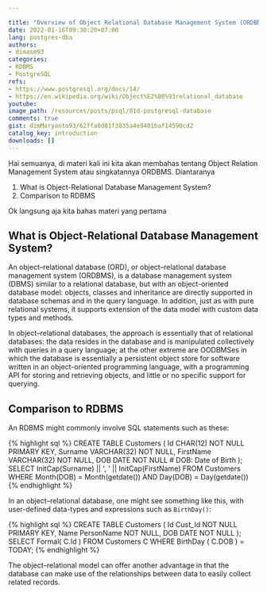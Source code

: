 ```yaml
---

title: "Overview of Object Relational Database Management System (ORDBMS)"
date: 2022-01-16T09:30:20+07:00
lang: postgres-dba
authors:
- dimasm93
categories:
- RDBMS
- PostgreSQL
refs: 
- https://www.postgresql.org/docs/14/
- https://en.wikipedia.org/wiki/Object%E2%80%93relational_database
youtube: 
image_path: /resources/posts/psql/01d-postgresql-database
comments: true
gist: dimMaryanto93/62ffa0d81f3835a4e9401baf14590cd2
catalog_key: introduction
downloads: []
---
```


Hai semuanya, di materi kali ini kita akan membahas tentang Object Relation Management System atau singkatannya ORDBMS. Diantaranya

1. What is Object-Relational Database Management System?
2. Comparison to RDBMS

Ok langsung aja kita bahas materi yang pertama

<!--more-->

## What is Object-Relational Database Management System?

An object–relational database (ORD), or object–relational database management system (ORDBMS), is a database management system (DBMS) similar to a relational database, but with an object-oriented database model: objects, classes and inheritance are directly supported in database schemas and in the query language. In addition, just as with pure relational systems, it supports extension of the data model with custom data types and methods.

In object–relational databases, the approach is essentially that of relational databases: the data resides in the database and is manipulated collectively with queries in a query language; at the other extreme are OODBMSes in which the database is essentially a persistent object store for software written in an object-oriented programming language, with a programming API for storing and retrieving objects, and little or no specific support for querying.

## Comparison to RDBMS

An RDBMS might commonly involve SQL statements such as these:

{% highlight sql %}
   CREATE TABLE Customers  (
       Id          CHAR(12)    NOT NULL PRIMARY KEY,
       Surname     VARCHAR(32) NOT NULL,
       FirstName   VARCHAR(32) NOT NULL,
       DOB         DATE        NOT NULL   # DOB: Date of Birth
    );
    SELECT InitCap(Surname) || ', ' || InitCap(FirstName)
      FROM Customers
     WHERE Month(DOB) = Month(getdate())
       AND Day(DOB) = Day(getdate())
{% endhighlight %}

In an object–relational database, one might see something like this, with user-defined data-types and expressions such as `BirthDay()`:

{% highlight sql %}
    CREATE TABLE Customers (
      Id           Cust_Id     NOT NULL  PRIMARY KEY,
      Name         PersonName  NOT NULL,
      DOB          DATE        NOT NULL
    );
    SELECT Formal( C.Id )
      FROM Customers C
     WHERE BirthDay ( C.DOB ) = TODAY;
{% endhighlight %}

The object–relational model can offer another advantage in that the database can make use of the relationships between data to easily collect related records.
